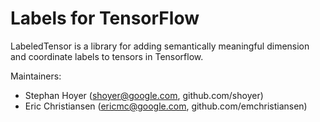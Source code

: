 # Labels for TensorFlow

LabeledTensor is a library for adding semantically meaningful dimension and
coordinate labels to tensors in Tensorflow.

Maintainers:
- Stephan Hoyer (shoyer@google.com, github.com/shoyer)
- Eric Christiansen (ericmc@google.com, github.com/emchristiansen)
